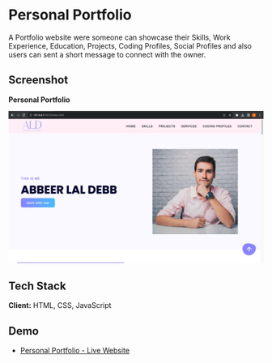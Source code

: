 # Personal Portfolio

A Portfolio website were someone can showcase their Skills, Work Experience, Education, Projects, Coding Profiles, Social Profiles and also users can sent a short message to connect with the owner.

## Screenshot

**Personal Portfolio**

![Personal Portfolio](https://github.com/Abbeer-Lal-Debb/Personal-Portfolio/blob/main/images/Personal%20Portfolio.jpg)




## Tech Stack

**Client:**  HTML, CSS, JavaScript



## Demo

- [Personal Portfolio - Live Website](https://cara-e-commerce-by-abbeer.netlify.app/)
